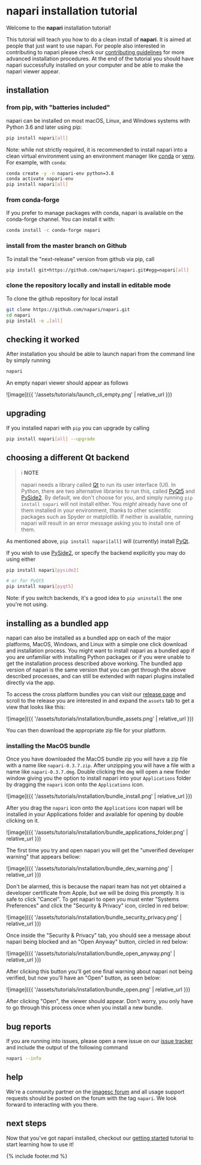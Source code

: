# napari installation tutorial

Welcome to the **napari** installation tutorial!

This tutorial will teach you how to do a clean install of **napari**.
It is aimed at people that just want to use napari.
For people also interested in contributing to napari
please check our [contributing guidelines](https://github.com/napari/napari/blob/master/docs/developers/CONTRIBUTING.md) for more advanced installation procedures.
At the end of the tutorial you should have napari successfully installed on your computer
and be able to make the napari viewer appear.

## installation

### from pip, with "batteries included"

napari can be installed on most macOS, Linux, and Windows systems with Python 3.6 and later using pip:

```sh
pip install napari[all]
```

Note: while not strictly required, it is recommended to install napari into a clean virtual environment using an environment manager like
[conda](https://docs.conda.io/en/latest/miniconda.html) or
[venv](https://docs.python.org/3/library/venv.html).
For example, with `conda`:

```sh
conda create -y -n napari-env python=3.8
conda activate napari-env
pip install napari[all]
```

### from conda-forge

If you prefer to manage packages with conda, napari is available on the conda-forge channel.
You can install it with:

```sh
conda install -c conda-forge napari
```

### install from the master branch on Github

To install the "next-release" version from github via pip, call

```sh
pip install git+https://github.com/napari/napari.git#egg=napari[all]
```

### clone the repository locally and install in editable mode

To clone the github repository for local install

```sh
git clone https://github.com/napari/napari.git
cd napari
pip install -e .[all]
```

## checking it worked

After installation you should be able to launch napari from the command line by simply running

```sh
napari
```

An empty napari viewer should appear as follows

![image]({{ '/assets/tutorials/launch_cli_empty.png' | relative_url }})

## upgrading

If you installed napari with `pip` you can upgrade by calling

```sh
pip install napari[all] --upgrade
```

## choosing a different Qt backend

> ℹ️ **NOTE**
>
> napari needs a library called [Qt](https://www.qt.io/) to run its user interface (UI).
> In Python, there are two alternative libraries to run this,
> called [PyQt5](https://www.riverbankcomputing.com/software/pyqt/download5) and
> [PySide2](https://doc.qt.io/qtforpython/).
> By default, we don't choose for you, and simply running `pip install napari` will not install either.
> You *might* already have one of them installed in your environment,
> thanks to other scientific packages such as Spyder or matplotlib.
> If neither is available, running napari will result in an error message asking you to install one of them.

As mentioned above, `pip install napari[all]` will (currently) install
[PyQt](https://www.riverbankcomputing.com/software/pyqt/intro).

If you wish to use [PySide2](https://wiki.qt.io/Qt_for_Python),
or specify the backend explicitly you may do using either

```sh
pip install napari[pyside2]

# or for PyQt5
pip install napari[pyqt5]
```

Note: if you switch backends, it's a good idea to `pip uninstall` the one you're not using.

## installing as a bundled app

napari can also be installed as a bundled app on each of the major platforms, MacOS, Windows,
and Linux with a simple one click download and installation process. You might want to install
napari as a bundled app if you are unfamiliar with installing Python packages or if you were
unable to get the installation process described above working. The bundled app version of
napari is the same version that you can get through the above described processes, and can
still be extended with napari plugins installed directly via the app.

To access the cross platform bundles you can visit our [release page](https://github.com/napari/napari/releases)
and scroll to the release you are interested in and expand the `assets` tab to get a view
that looks like this:

![image]({{ '/assets/tutorials/installation/bundle_assets.png' | relative_url }})

You can then download the appropriate zip file for your platform.

### installing the MacOS bundle

Once you have downloaded the MacOS bundle zip you will have a zip file with a name like
`napari-0.3.7.zip`. After unzipping you will have a file with a name like `napari-0.3.7.dmg`.
Double clicking the `dmg` will open a new finder window giving you the option to install
napari into your `Applications` folder by dragging the `napari` icon onto the `Applications` icon.

![image]({{ '/assets/tutorials/installation/bundle_install.png' | relative_url }})

After you drag the `napari` icon onto the `Applications` icon napari will be installed in your
Applications folder and available for opening by double clicking on it.

![image]({{ '/assets/tutorials/installation/bundle_applications_folder.png' | relative_url }})

The first time you try and open napari you will get the "unverified developer warning" that
appears bellow:

![image]({{ '/assets/tutorials/installation/bundle_dev_warning.png' | relative_url }})

Don't be alarmed, this is because the napari team has not yet obtained a developer certificate
from Apple, but we will be doing this promptly. It is safe to click "Cancel". To get napari to
open you must enter "Systems Preferences" and click the "Security & Privacy" icon, circled in
red below:

![image]({{ '/assets/tutorials/installation/bundle_security_privacy.png' | relative_url }})

Once inside the "Security & Privacy" tab, you should see a message about napari being blocked
and an "Open Anyway" button, circled in red below:

![image]({{ '/assets/tutorials/installation/bundle_open_anyway.png' | relative_url }})

After clicking this button you'll get one final warning about napari not being verified, but
now you'll have an "Open" button, as seen below:

![image]({{ '/assets/tutorials/installation/bundle_open.png' | relative_url }})

After clicking "Open", the viewer should appear.
Don't worry, you only have to go through this process once when you install a new bundle.

## bug reports

If you are running into issues,
please open a new issue on our [issue tracker](https://github.com/napari/napari/issues)
and include the output of the following command

```sh
napari --info
```

## help

We're a community partner on the [imagesc forum](https://forum.image.sc/tags/napari)
and all usage support requests should be posted on the forum with the tag `napari`.
We look forward to interacting with you there.

## next steps

Now that you've got napari installed,
checkout our [getting started](./getting_started) tutorial to start learning how to use it!

{% include footer.md %}
